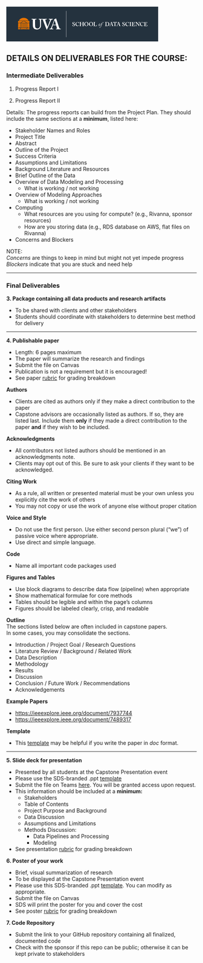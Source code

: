 ![sds_logo](https://github.com/UVADS/ds6013/blob/main/sds_logo.png)

## DETAILS ON DELIVERABLES FOR THE COURSE:

### Intermediate Deliverables

1. Progress Report I

2. Progress Report II


Details: The progress reports can build from the Project Plan. They should include the same sections at a **minimum**, listed here:

- Stakeholder Names and Roles
- Project Title
- Abstract
- Outline of the Project
- Success Criteria
- Assumptions and Limitations
- Background Literature and Resources
- Brief Outline of the Data
- Overview of Data Modeling and Processing
  - What is working / not working
- Overview of Modeling Approaches
  - What is working / not working
- Computing
  - What resources are you using for compute? (e.g., Rivanna, sponsor resources)  
  - How are you storing data (e.g., RDS database on AWS, flat files on Rivanna)
- Concerns and Blockers

NOTE:  
*Concerns* are things to keep in mind but might not yet impede progress  
*Blockers* indicate that you are stuck and need help


---

### Final Deliverables

**3. Package containing all data products and research artifacts**
   - To be shared with clients and other stakeholders
   - Students should coordinate with stakeholders to determine best method for delivery 

---

**4. Publishable paper**
   - Length: 6 pages maximum
   - The paper will summarize the research and findings
   - Submit the file on Canvas
   - Publication is not a requirement but it is encouraged!
   - See paper [rubric](https://github.com/UVADS/ds6013/blob/main/rubrics/rubric_paper.md) for grading breakdown
   
   **Authors**  
   - Clients are cited as authors only if they make a direct contribution to the paper
   - Capstone advisors are occasionally listed as authors. If so, they are listed last. Include them **only** if they made a direct contribution to the paper **and** if they wish to be included.

   **Acknowledgments**  
   - All contributors not listed authors should be mentioned in an acknowledgments note.  
   - Clients may opt out of this. Be sure to ask your clients if they want to be acknowledged.  

   **Citing Work**
   - As a rule, all written or presented material must be your own unless you explicitly cite the work of others
   - You may not copy or use the work of anyone else without proper citation
   
   **Voice and Style**
   - Do not use the first person. Use either second person plural (“we”) of passive voice where appropriate.
   - Use direct and simple language.

   **Code**
   - Name all important code packages used

   **Figures and Tables**
   - Use block diagrams to describe data flow (pipeline) when appropriate
   - Show mathematical formulae for core methods
   - Tables should be legible and within the page’s columns
   - Figures should be labeled clearly, crisp, and readable

   **Outline**  
   The sections listed below are often included in capstone papers.  
   In some cases, you may consolidate the sections.

   - Introduction / Project Goal / Research Questions
   - Literature Review / Background / Related Work
   - Data Description
   - Methodology
   - Results
   - Discussion
   - Conclusion / Future Work / Recommendations
   - Acknowledgements

   **Example Papers**
   - https://ieeexplore.ieee.org/document/7937744
   - https://ieeexplore.ieee.org/document/7489317

   **Template**  
   - This [template](https://github.com/UVADS/ds6013/blob/main/conference-template-letter.docx) may be helpful if you write the paper in *doc* format.

---

**5. Slide deck for presentation**
   - Presented by all students at the Capstone Presentation event
   - Please use the SDS-branded .ppt [template](https://github.com/UVADS/ds6013/blob/main/capstone_final_presentation_template.pptx)
   - Submit the file on Teams [here](https://myuva.sharepoint.com/:f:/r/sites/CapstoneDayMay2023/Shared%20Documents/General/2024/Capstone%20Presentation%20Day%20Slides%202024?csf=1&web=1&e=P0ZjHZ). You will be granted access upon request.
   - This information should be included at a **minimum:**
     - Stakeholders
     - Table of Contents
     - Project Purpose and Background
     - Data Discussion
     - Assumptions and Limitations
     - Methods Discussion:
       - Data Pipelines and Processing
       - Modeling
   - See presentation [rubric](https://github.com/UVADS/ds6013/blob/main/rubrics/rubric_presentation.md) for grading breakdown


**6. Poster of your work**
  - Brief, visual summarization of research
  - To be displayed at the Capstone Presentation event
  - Please use this SDS-branded .ppt [template](https://github.com/UVADS/ds6013/blob/main/capstone_poster_template.pptx). You can modify as appropriate.
  - Submit the file on Canvas
  - SDS will print the poster for you and cover the cost
  - See poster [rubric](https://github.com/UVADS/ds6013/blob/main/rubrics/rubric_poster.md) for grading breakdown


**7. Code Repository**  
  - Submit the link to your GitHub repository containing all finalized, documented code  
  - Check with the sponsor if this repo can be public; otherwise it can be kept private to stakeholders

